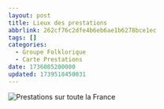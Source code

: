 ```yaml
---
layout: post
title: Lieux des prestations
abbrlink: 262cf76c2dfe4b6eb6ae1b6278bce1ec
tags: []
categories:
  - Groupe Folklorique
  - Carte Prestations
date: 1736005200000
updated: 1739518450031
---
```


![Prestations sur toute la France](/resources/bd0632fba3ec436eb270b9b4c5b62132.png "Prestations sur toute la France")
